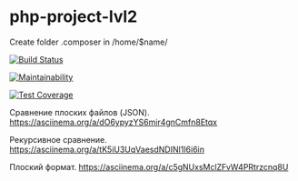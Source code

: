 # php-project-lvl2

Create folder .composer in /home/$name/

[![Build Status](https://travis-ci.org/lobr17/php-project-lvl2.svg?branch=master)](https://travis-ci.org/lobr17/php-project-lvl2)


[![Maintainability](https://api.codeclimate.com/v1/badges/3a5a41d6543119ed677f/maintainability)](https://codeclimate.com/github/lobr17/php-project-lvl2/maintainability)

[![Test Coverage](https://api.codeclimate.com/v1/badges/3a5a41d6543119ed677f/test_coverage)](https://codeclimate.com/github/lobr17/php-project-lvl2/test_coverage)


Сравнение плоских файлов (JSON).
https://asciinema.org/a/dO6ypyzYS6mir4gnCmfn8Etqx


 Рекурсивное сравнение.
 https://asciinema.org/a/tK5iU3UqVaesdNDINl1I6i6in
 
 
 Плоский формат.
 https://asciinema.org/a/c5gNUxsMclZFvW4PRtrzcnq8U
 
 

